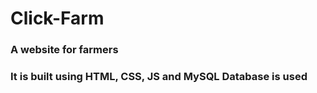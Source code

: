 # Click-Farm
### A website for farmers
### It is built using HTML, CSS, JS and MySQL Database is used
